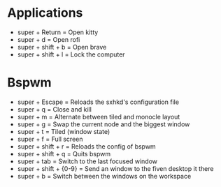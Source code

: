 # Applications

- super + Return        = Open kitty
- super + d             = Open rofi
- super + shift + b     = Open brave
- super + shift + l     = Lock the computer
# Bspwm

- super + Escape        = Reloads the sxhkd's configuration file
- super + q             = Close and kill
- super + m             = Alternate between tiled and monocle layout
- super + g             = Swap the current node and the biggest window
- super + t             = Tiled (window state)
- super + f             = Full screen
- super + shift + r     = Reloads the config of bspwm
- super + shift + q     = Quits bspwm
- super + tab           = Switch to the last focused window
- super + shift + {0-9} = Send an window to the fiven desktop it there
- super + b             = Switch between the windows on the workspace 